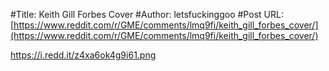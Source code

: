 #Title: Keith Gill Forbes Cover
#Author: letsfuckinggoo
#Post URL: [https://www.reddit.com/r/GME/comments/lmq9fi/keith_gill_forbes_cover/](https://www.reddit.com/r/GME/comments/lmq9fi/keith_gill_forbes_cover/)


https://i.redd.it/z4xa6ok4g9i61.png